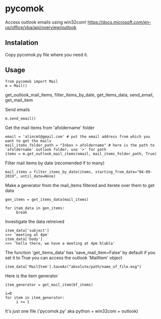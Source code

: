 # pycomok
Access outlook emails using win32com!
https://docs.microsoft.com/en-us/office/vba/api/overview/outlook


## Instalation
Copy pycomok.py file where you need it.

## Usage
```
from pycomok import Mail 
m = Mail()
```

get_outlook_mail_items, filter_items_by_date, get_items_data, send_email, get_mail_item

Send emails
```
m.send_email()
```


Get the mail items from 'afoldername' folder
```
email = 'alincmt@gmail.com' # put the email address from which you want to get the mails
mail_items_folder_path = "Inbox > afoldername" # here is the path to 'afoldername' outlook folder, use '>' for path 
items = m.get_outlook_mail_items(email, mail_items_folder_path, True)
```
Filter mail items by date (recomended if to many)
```
mail_items = filter_items_by_date(items, starting_from_date="04-09-2019", until_date=None)
```
Make a generator from the mail_items filtered and iterete over them to get data
```
gen_items = get_items_data(mail_items)

for item_data in gen_items:
     break
```
Investigate the data retreived
```
item_data['subject']
>>> 'meeting at 4pm'
item_data['body']
>>> 'hello there, we have a meeting at 4pm blabla'
```

The function 'get_items_data' has 'save_mail_item=False' by default if you set it to True you can access the outlook 'MailItem' object
```
item_data['MailItem'].SaveAs("absolute/path/name_of_file.msg")
```
Here is the item generator
```
item_generator = get_mail_item(bf_items)

i=0
for item in item_generator:
     i += 1
```

It's just one file ('pycomok.py' aka python + win32com + outlook)
